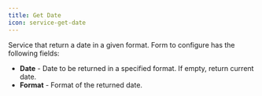```yaml
---
title: Get Date
icon: service-get-date
---
```


Service that return a date in a given format. Form to configure has the following fields:

- **Date** - Date to be returned in a specified format. If empty, return current date.
- **Format** - Format of the returned date.

